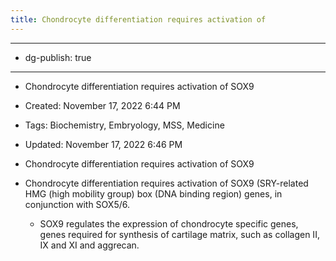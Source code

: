 ```yaml
---
title: Chondrocyte differentiation requires activation of
---
```


- --

- dg-publish: true

- --

- Chondrocyte differentiation requires activation of SOX9

- Created: November 17, 2022 6:44 PM

- Tags: Biochemistry, Embryology, MSS, Medicine

- Updated: November 17, 2022 6:46 PM

- Chondrocyte differentiation requires activation of SOX9

- Chondrocyte differentiation requires activation of SOX9 (SRY-related HMG (high mobility group) box (DNA binding region) genes, in conjunction with SOX5/6.
	 - SOX9 regulates the expression of chondrocyte specific genes, genes required for synthesis of cartilage matrix, such as collagen II, IX and XI and aggrecan.
